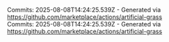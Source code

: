 Commits: 2025-08-08T14:24:25.539Z - Generated via https://github.com/marketplace/actions/artificial-grass
<br>
Commits: 2025-08-08T14:24:25.539Z - Generated via https://github.com/marketplace/actions/artificial-grass
<br>
